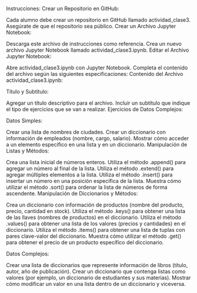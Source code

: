 Instrucciones:
Crear un Repositorio en GitHub:

Cada alumno debe crear un repositorio en GitHub llamado actividad_clase3.
Asegúrate de que el repositorio sea público.
Crear un Archivo Jupyter Notebook:

Descarga este archivo de instrucciones como referencia.
Crea un nuevo archivo Jupyter Notebook llamado actividad_clase3.ipynb.
Editar el Archivo Jupyter Notebook:

Abre actividad_clase3.ipynb con Jupyter Notebook.
Completa el contenido del archivo según las siguientes especificaciones:
Contenido del Archivo actividad_clase3.ipynb:

Título y Subtítulo:

Agregar un título descriptivo para el archivo.
Incluir un subtítulo que indique el tipo de ejercicios que se van a realizar.
Ejercicios de Datos Complejos:

Datos Simples:

Crear una lista de nombres de ciudades.
Crear un diccionario con información de empleados (nombre, cargo, salario).
Mostrar cómo acceder a un elemento específico en una lista y en un diccionario.
Manipulación de Listas y Métodos:

Crea una lista inicial de números enteros.
Utiliza el método .append() para agregar un número al final de la lista.
Utiliza el método .extend() para agregar múltiples elementos a la lista.
Utiliza el método .insert() para insertar un número en una posición específica de la lista.
Muestra cómo utilizar el método .sort() para ordenar la lista de números de forma ascendente.
Manipulación de Diccionarios y Métodos:

Crea un diccionario con información de productos (nombre del producto, precio, cantidad en stock).
Utiliza el método .keys() para obtener una lista de las llaves (nombres de productos) en el diccionario.
Utiliza el método .values() para obtener una lista de los valores (precios y cantidades) en el diccionario.
Utiliza el método .items() para obtener una lista de tuplas con pares clave-valor del diccionario.
Muestra cómo utilizar el método .get() para obtener el precio de un producto específico del diccionario.

Datos Complejos:

Crear una lista de diccionarios que represente información de libros (título, autor, año de publicación).
Crear un diccionario que contenga listas como valores (por ejemplo, un diccionario de estudiantes y sus materias).
Mostrar cómo modificar un valor en una lista dentro de un diccionario y viceversa.
